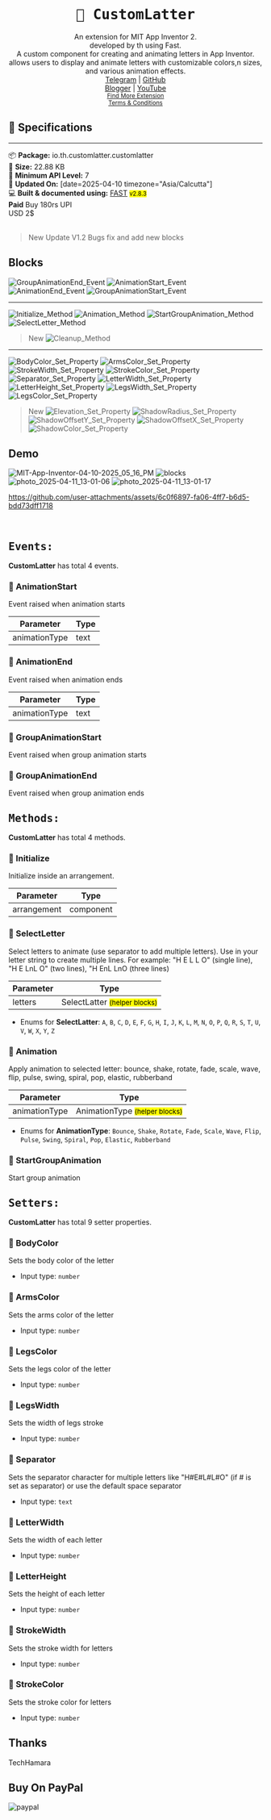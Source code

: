 <div align="center">
<h1><kbd>🧩 CustomLatter</kbd></h1>
An extension for MIT App Inventor 2.<br>
developed by th using Fast.<br>A custom component for creating and animating letters in App Inventor.<br>allows users to display and animate letters with customizable colors,n sizes, and various animation effects.<br><a href='https://t.me/techhamara91/' target='_blank'>Telegram</a> | <a href='https://github.com/TechHamara/' target='_blank'>GitHub</a><br><a href='https://techhamara.blogspot.com/' target='_blank'>Blogger</a> | <a href='https://m.youtube.com/c/TECHHAMARA?sub_confirmation=1' target='_blank'>YouTube</a><br><a href='https://github.com/TechHamara/Th_Free_Extensions' target='_blank'><small><u>Find More Extension</u></small></a><br><a href='https://github.com/TechHamara/Th_Extensions_List/blob/main/LICENSE.md#terms-and-conditions-for-the-extension' target='_blank'><small><u>Terms & Conditions</u></small></a>
</div>

## 📝 Specifications
* **
📦 **Package:** io.th.customlatter.customlatter<br>
💾 **Size:** 22.88 KB<br>
📱 **Minimum API Level:** 7<br>
📅 **Updated On:** [date=2025-04-10 timezone="Asia/Calcutta"]<br>
💻 **Built & documented using:** [FAST](https://community.appinventor.mit.edu/t/fast-an-efficient-way-to-build-extensions/129103?u=jewel) <small><mark>v2.8.3</mark></small>
<br>
**Paid** Buy 180rs UPI<br>
USD 2$
<br><br>

>New Update
>V1.2
>Bugs fix and add new blocks

## Blocks

![GroupAnimationEnd_Event](https://github.com/user-attachments/assets/a297a305-e9e5-4bae-ad15-4d010eb3a3b9)
![AnimationStart_Event](https://github.com/user-attachments/assets/01c902f7-ef92-45d1-877a-d4854ba8106f)
![AnimationEnd_Event](https://github.com/user-attachments/assets/75613898-b2d2-4be5-ae8e-e0cd5db719f1)
![GroupAnimationStart_Event](https://github.com/user-attachments/assets/c0a1e348-186a-4b2f-9ad8-a3d91d7979ee)

-----

![Initialize_Method](https://github.com/user-attachments/assets/6c7c9a61-8653-4c87-ba8b-c184ce105382)
![Animation_Method](https://github.com/user-attachments/assets/2b64f336-bcd0-4789-97dd-9fe1ff16bff5)
![StartGroupAnimation_Method](https://github.com/user-attachments/assets/f49eef6a-42a3-41d2-a9f8-e8e9147f1899)
![SelectLetter_Method](https://github.com/user-attachments/assets/836dc84c-caac-477b-97d0-4c9175f0a8f1)
>New
>![Cleanup_Method](https://github.com/user-attachments/assets/48e3fc68-5554-4853-af36-7e2740a905c2)

-----

![BodyColor_Set_Property](https://github.com/user-attachments/assets/c5e84f19-0352-471f-b65c-cf7f6863007a)
![ArmsColor_Set_Property](https://github.com/user-attachments/assets/4c4ebdd8-8a3b-42d8-a6c0-3d7e380d8a22)
![StrokeWidth_Set_Property](https://github.com/user-attachments/assets/5df72455-aae7-454d-8973-61c77342c36d)
![StrokeColor_Set_Property](https://github.com/user-attachments/assets/c5d30c8b-e265-4893-8856-2f16b7a263a8)
![Separator_Set_Property](https://github.com/user-attachments/assets/f2507234-1e89-485a-b58d-157b3bb063cb)
![LetterWidth_Set_Property](https://github.com/user-attachments/assets/d0067e8d-f9d7-41ad-8243-da1df9491721)
![LetterHeight_Set_Property](https://github.com/user-attachments/assets/f7a7080c-eef4-4184-bf3e-1e1c4b468047)
![LegsWidth_Set_Property](https://github.com/user-attachments/assets/e037b5eb-65a5-436d-9a5a-696083c40f94)
![LegsColor_Set_Property](https://github.com/user-attachments/assets/c4330c1d-0270-4e22-91da-9422e6d5177f)
>New
>![Elevation_Set_Property](https://github.com/user-attachments/assets/5f60dd44-2c20-4392-9848-a93c355bbde6)
>![ShadowRadius_Set_Property](https://github.com/user-attachments/assets/7a1d4797-2385-4bbb-9d32-6cf0d0769d42)
![ShadowOffsetY_Set_Property](https://github.com/user-attachments/assets/5cabf828-74d7-4586-b812-ae273f987d16)
![ShadowOffsetX_Set_Property](https://github.com/user-attachments/assets/597b9290-574b-4a18-9e71-1defb6fac3c1)
![ShadowColor_Set_Property](https://github.com/user-attachments/assets/804a1913-c11a-4cdd-9b95-c01b0836fcbb)



## Demo

![MIT-App-Inventor-04-10-2025_05_16_PM](https://github.com/user-attachments/assets/d4fe1a74-c3a6-45aa-89c7-54904650a235)
![blocks](https://github.com/user-attachments/assets/ebaeec6e-4e84-48b5-8798-e87e1e173971)
![photo_2025-04-11_13-01-06](https://github.com/user-attachments/assets/1aa4658a-a48d-40a7-a55d-396877d4ee5d)
![photo_2025-04-11_13-01-17](https://github.com/user-attachments/assets/2a2b4767-23c6-430c-b45c-090efd7bcae3)

https://github.com/user-attachments/assets/6c0f6897-fa06-4ff7-b6d5-bdd73dff1718



<br>

## <kbd>Events:</kbd>
**CustomLatter** has total 4 events.

### 💛 AnimationStart
Event raised when animation starts

| Parameter | Type
| - | - |
| animationType | text

### 💛 AnimationEnd
Event raised when animation ends

| Parameter | Type
| - | - |
| animationType | text

### 💛 GroupAnimationStart
Event raised when group animation starts

### 💛 GroupAnimationEnd
Event raised when group animation ends

## <kbd>Methods:</kbd>
**CustomLatter** has total 4 methods.

### 💜 Initialize
Initialize inside an arrangement.

| Parameter | Type
| - | - |
| arrangement | component

### 💜 SelectLetter
Select letters to animate (use separator to add multiple letters). Use 
 in your letter string to create multiple lines. For example: "H E L L O" (single line), "H E LnL O" (two lines), "H EnL LnO (three lines)

| Parameter | Type
| - | - |
| letters | SelectLatter <small><mark>(helper blocks)</mark></small>

* Enums for **SelectLatter**: `A`, `B`, `C`, `D`, `E`, `F`, `G`, `H`, `I`, `J`, `K`, `L`, `M`, `N`, `O`, `P`, `Q`, `R`, `S`, `T`, `U`, `V`, `W`, `X`, `Y`, `Z`

### 💜 Animation
Apply animation to selected letter: bounce, shake, rotate, fade, scale, wave, flip, pulse, swing, spiral, pop, elastic, rubberband

| Parameter | Type
| - | - |
| animationType | AnimationType <small><mark>(helper blocks)</mark></small>

* Enums for **AnimationType**: `Bounce`, `Shake`, `Rotate`, `Fade`, `Scale`, `Wave`, `Flip`, `Pulse`, `Swing`, `Spiral`, `Pop`, `Elastic`, `Rubberband`

### 💜 StartGroupAnimation
Start group animation

## <kbd>Setters:</kbd>
**CustomLatter** has total 9 setter properties.

### 💚 BodyColor
Sets the body color of the letter

* Input type: `number`

### 💚 ArmsColor
Sets the arms color of the letter

* Input type: `number`

### 💚 LegsColor
Sets the legs color of the letter

* Input type: `number`

### 💚 LegsWidth
Sets the width of legs stroke

* Input type: `number`

### 💚 Separator
Sets the separator character for multiple letters like "H#E#L#L#O" (if # is set as separator) or use the default space separator

* Input type: `text`

### 💚 LetterWidth
Sets the width of each letter

* Input type: `number`

### 💚 LetterHeight
Sets the height of each letter

* Input type: `number`

### 💚 StrokeWidth
Sets the stroke width for letters

* Input type: `number`

### 💚 StrokeColor
Sets the stroke color for letters

* Input type: `number`

## Thanks
  TechHamara
  
## Buy On PayPal
  
![paypal](https://github.com/user-attachments/assets/66ad4a8c-8c8f-41de-ad72-4a7a7cad8017)

